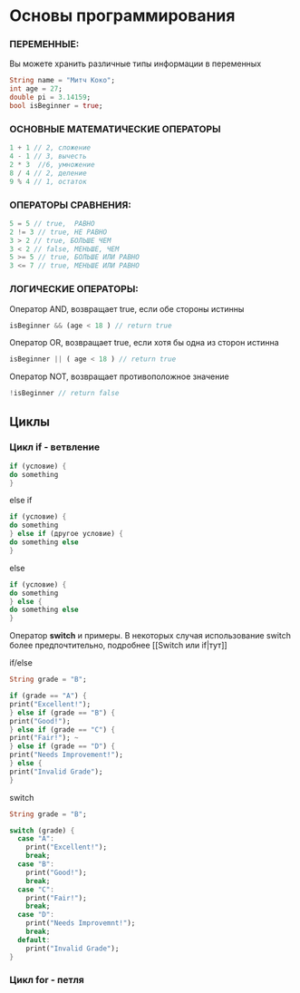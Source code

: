 # Основы программирования 
### ПЕРЕМЕННЫЕ: 
Вы можете хранить различные типы информации в переменных
```dart
String name = "Митч Коко";
int age = 27;
double pi = 3.14159;
bool isBeginner = true;
```
### ОСНОВНЫЕ МАТЕМАТИЧЕСКИЕ ОПЕРАТОРЫ
```dart
1 + 1 // 2, сложение
4 - 1 // 3, вычесть
2 * 3  //6, умножение
8 / 4 // 2, деление
9 % 4 // 1, остаток
```
### ОПЕРАТОРЫ СРАВНЕНИЯ:
```dart
5 = 5 // true,  РАВНО
2 != 3 // true, НЕ РАВНО
3 > 2 // true, БОЛЬШЕ ЧЕМ
3 < 2 // false, МЕНЬШЕ, ЧЕМ
5 >= 5 // true, БОЛЬШЕ ИЛИ РАВНО
3 <= 7 // true, МЕНЬШЕ ИЛИ РАВНО
```
### ЛОГИЧЕСКИЕ ОПЕРАТОРЫ:
Оператор AND, возвращает true, если обе стороны истинны 
```dart
isBeginner && (age < 18 ) // return true
```
Оператор OR, возвращает true, если хотя бы одна из сторон истинна 
```dart
isBeginner || ( age < 18 ) // return true
```
Оператор NOT, возвращает противоположное значение 
```dart
!isBeginner // return false
```
## Циклы
### Цикл if - ветвление
```dart
if (условие) {
do something
}
```

else if
```dart
if (условие) {
do something
} else if (другое условие) {
do something else
}
```

else
```dart
if (условие) {
do something
} else {
do something else
}
```
Оператор **switch** и примеры. В некоторых случая использование switch более предпочтительно, подробнее [[Switch или if|тут]]

if/else
```dart
String grade = "B";

if (grade == "A") {
print("Excellent!");
} else if (grade == "B") {
print("Good!");
} else if (grade == "C") {
print("Fair!"); ~
} else if (grade == "D") {
print("Needs Improvement!");
} else {
print("Invalid Grade");
}
```
switch
```dart
String grade = "B";

switch (grade) {
  case "A":
	print("Excellent!"); 
	break;
  case "B":
	print("Good!");
	break;
  case "C":
	print("Fair!");
	break;
  case "D":
	print("Needs Improvemnt!");
	break;
  default:
    print("Invalid Grade");
}
```
### Цикл for - петля
